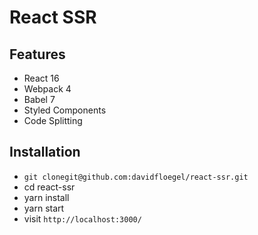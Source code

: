 # React SSR

## Features

* React 16
* Webpack 4
* Babel 7
* Styled Components
* Code Splitting

## Installation

* `git clonegit@github.com:davidfloegel/react-ssr.git`
* cd react-ssr
* yarn install
* yarn start
* visit `http://localhost:3000/`
